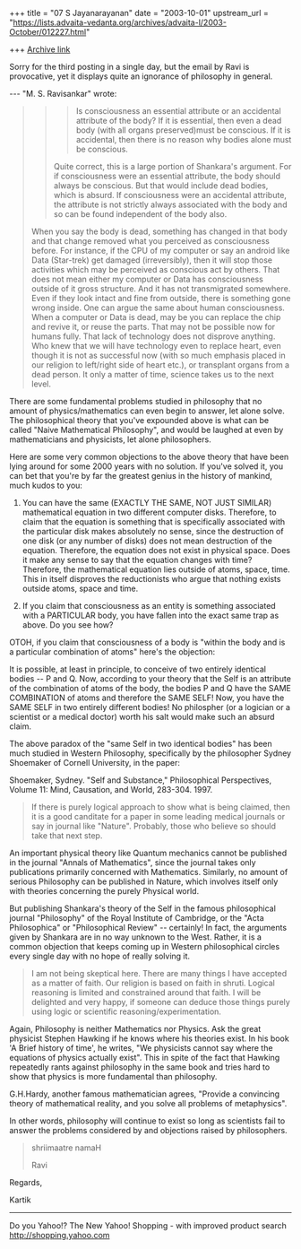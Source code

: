 +++
title = "07 S Jayanarayanan"
date = "2003-10-01"
upstream_url = "https://lists.advaita-vedanta.org/archives/advaita-l/2003-October/012227.html"

+++
[Archive link](https://lists.advaita-vedanta.org/archives/advaita-l/2003-October/012227.html)

Sorry for the third posting in a single day, but the email by Ravi is
provocative, yet it displays quite an ignorance of philosophy in
general.

--- "M. S. Ravisankar" <ravi at ambaa.org> wrote:
> 
> > >
> > > Is consciousness an essential attribute or an accidental
> attribute of
> > > the body? If it is essential, then even a dead body (with all
> organs
> > > preserved)must be conscious. If it is accidental, then there is
> no
> > > reason why bodies alone must be conscious.
> > >
> >
> > Quite correct, this is a large portion of Shankara's argument. For
> if
> > consciousness were an essential attribute, the body should always
> be
> > conscious. But that would include dead bodies, which is absurd. If
> > consciousness were an accidental attribute, the attribute is not
> > strictly always associated with the body and so can be found
> > independent of the body also.
> >
> 
> When you say the body is dead, something has changed in that body and
> that
> change removed what you perceived as consciousness before. For
> instance, if
> the CPU of my computer or say an android like Data (Star-trek) get
> damaged
> (irreversibly), then it will stop those activities which may be
> perceived as
> conscious act by others. That does not mean either my computer or
> Data has
> consciousness outside of it gross structure. And it has not
> transmigrated
> somewhere. Even if they look intact and fine from outside, there is
> something gone wrong inside. One can argue the same about human
> consciousness. When a computer or Data is dead, may be you can
> replace the
> chip and revive it, or reuse the parts. That may not be possible now
> for
> humans fully. That lack of technology does not disprove anything. Who
> knew
> that we will have technology even to replace heart, even though it is
> not as
> successful now (with so much emphasis placed in our religion to
> left/right
> side of heart etc.), or transplant organs from a dead person. It only
> a
> matter of  time, science takes us to the next level.
> 
> 

There are some fundamental problems studied in philosophy that no
amount of physics/mathematics can even begin to answer, let alone
solve. The philosophical theory that you've expounded above is what can
be called "Naive Mathematical Philosophy", and would be laughed at even
by mathematicians and physicists, let alone philosophers.

Here are some very common objections to the above theory that have been
lying around for some 2000 years with no solution. If you've solved it,
you can bet that you're by far the greatest genius in the history of
mankind, much kudos to you: 

1) You can have the same (EXACTLY THE SAME, NOT JUST SIMILAR)
mathematical equation in two different computer disks. Therefore, to
claim that the equation is something that is specifically associated
with the particular disk makes absolutely no sense, since the
destruction of one disk (or any number of disks) does not mean
destruction of the equation. Therefore, the equation does not exist in
physical space. Does it make any sense to say that the equation changes
with time? Therefore, the mathematical equation lies outside of atoms,
space, time. This in itself disproves the reductionists who argue that
nothing exists outside atoms, space and time.

2) If you claim that consciousness as an entity is something associated
with a PARTICULAR body, you have fallen into the exact same trap as
above. Do you see how? 

OTOH, if you claim that consciousness of a body is "within the body and
is a particular combination of atoms" here's the objection:

It is possible, at least in principle, to conceive of two entirely
identical bodies -- P and Q. Now, according to your theory that the
Self is an attribute of the combination of atoms of the body, the
bodies P and Q have the SAME COMBINATION of atoms and therefore the
SAME SELF! Now, you have the SAME SELF in two entirely different
bodies! No philospher (or a logician or a scientist or a medical
doctor) worth his salt would make such an absurd claim. 

The above paradox of the "same Self in two identical bodies" has been
much studied in Western Philosophy, specifically by the philosopher
Sydney Shoemaker of Cornell University, in the paper:

Shoemaker, Sydney. "Self and Substance," Philosophical Perspectives,
Volume 11: Mind, Causation, and World, 283-304. 1997. 

> If there is purely logical approach to show what is being claimed,
> then it
> is a good canditate for a paper in some leading medical journals or
> say in
> journal like "Nature". Probably, those who believe so should take
> that next
> step.
> 

An important physical theory like Quantum mechanics cannot be published
in the journal "Annals of Mathematics", since the journal takes only
publications primarily concerned with Mathematics. Similarly, no amount
of serious Philosophy can be published in Nature, which involves itself
only with theories concerning the purely Physical world.

But publishing Shankara's theory of the Self in the famous
philosophical journal "Philosophy" of the Royal Institute of Cambridge,
or the "Acta Philosophica" or "Philosophical Review" -- certainly! In
fact, the arguments given by Shankara are in no way unknown to the
West. Rather, it is a common objection that keeps coming up in Western
philosophical circles every single day with no hope of really solving
it.

> I am not being skeptical here. There are many things I have accepted
> as a
> matter of faith. Our religion is based on faith in shruti. Logical
> reasoning
> is limited and constrained around that faith.  I will be delighted
> and very
> happy, if someone can deduce those things purely using logic or
> scientific
> reasoning/experimentation.
> 

Again, Philosophy is neither Mathematics nor Physics. Ask the great
physicist Stephen Hawking if he knows where his theories exist. In his
book 'A Brief history of time', he writes, "We physicists cannot say
where the equations of physics actually exist". This in spite of the
fact that Hawking repeatedly rants against philosophy in the same book
and tries hard to show that physics is more fundamental than
philosophy.

G.H.Hardy, another famous mathematician agrees, "Provide a convincing
theory of mathematical reality, and you solve all problems of
metaphysics". 

In other words, philosophy will continue to exist so long as scientists
fail to answer the problems considered by and objections raised by
philosophers.

> shriimaatre namaH
> 
> Ravi
> 

Regards,

Kartik

__________________________________
Do you Yahoo!?
The New Yahoo! Shopping - with improved product search
http://shopping.yahoo.com

